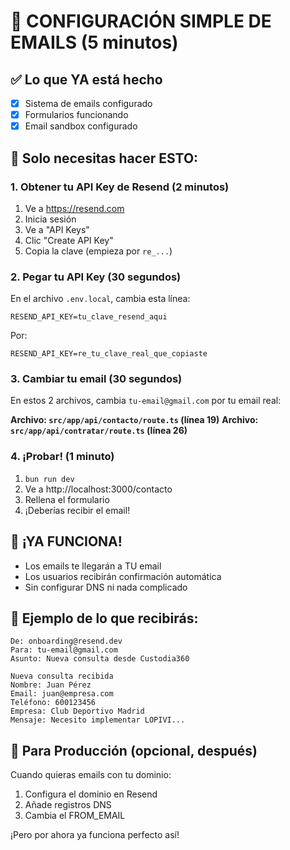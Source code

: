 # 🎯 CONFIGURACIÓN SIMPLE DE EMAILS (5 minutos)

## ✅ Lo que YA está hecho
- [x] Sistema de emails configurado
- [x] Formularios funcionando
- [x] Email sandbox configurado

## 🔧 Solo necesitas hacer ESTO:

### 1. Obtener tu API Key de Resend (2 minutos)
1. Ve a https://resend.com
2. Inicia sesión
3. Ve a "API Keys"
4. Clic "Create API Key"
5. Copia la clave (empieza por `re_...`)

### 2. Pegar tu API Key (30 segundos)
En el archivo `.env.local`, cambia esta línea:
```
RESEND_API_KEY=tu_clave_resend_aqui
```

Por:
```
RESEND_API_KEY=re_tu_clave_real_que_copiaste
```

### 3. Cambiar tu email (30 segundos)
En estos 2 archivos, cambia `tu-email@gmail.com` por tu email real:

**Archivo: `src/app/api/contacto/route.ts` (línea 19)**
**Archivo: `src/app/api/contratar/route.ts` (línea 26)**

### 4. ¡Probar! (1 minuto)
1. `bun run dev`
2. Ve a http://localhost:3000/contacto
3. Rellena el formulario
4. ¡Deberías recibir el email!

## 🎉 ¡YA FUNCIONA!
- Los emails te llegarán a TU email
- Los usuarios recibirán confirmación automática
- Sin configurar DNS ni nada complicado

## 📧 Ejemplo de lo que recibirás:
```
De: onboarding@resend.dev
Para: tu-email@gmail.com
Asunto: Nueva consulta desde Custodia360

Nueva consulta recibida
Nombre: Juan Pérez
Email: juan@empresa.com
Teléfono: 600123456
Empresa: Club Deportivo Madrid
Mensaje: Necesito implementar LOPIVI...
```

## 🔄 Para Producción (opcional, después)
Cuando quieras emails con tu dominio:
1. Configura el dominio en Resend
2. Añade registros DNS
3. Cambia el FROM_EMAIL

¡Pero por ahora ya funciona perfecto así!
